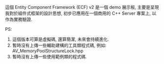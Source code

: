 這個 Entity Component Framework (ECF) v2 是一個 demo 展示板, 
主要是呈現我對於組件式框架的設計思想, 初步已應用在一個商用的 C++ Server 專案上, 以作為實務驗證.

PS: 
1. 這個版本可算是虛擬碼, 還算簡潔, 未來會持續進化.
2. 暫時沒有上傳一些輔助建構的工具類程式碼, 例如: AV_MemoryPoolStructureLock.hpp
2. 暫時沒有上傳一些使用範例類的程式碼.

